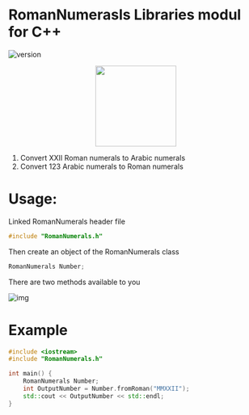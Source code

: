 # RomanNumerasls Libraries modul for C++
![version](https://img.shields.io/badge/version-1.0-blue)

<p align="center">
    <img src="https://i.imgur.com/Q0Kklv5.jpg" height="160">
</p>

1. Convert XXII Roman numerals to Arabic numerals
2. Convert 123 Arabic numerals to Roman numerals

# Usage:

Linked RomanNumerals header file
```C++
#include "RomanNumerals.h"
```
Then create an object of the RomanNumerals class
```C++
RomanNumerals Number;
```
There are two methods available to you

![img](https://i.imgur.com/5q1pgTE.jpg)

# Example
```C++
#include <iostream>
#include "RomanNumerals.h"

int main() {
    RomanNumerals Number;
    int OutputNumber = Number.fromRoman("MMXXII");
    std::cout << OutputNumber << std::endl;
}
```
